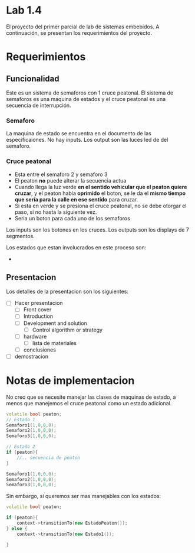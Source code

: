 # Lab 1.4

El proyecto del primer parcial de lab de sistemas embebidos. A continuación, se
presentan los requerimientos del proyecto.

# Requerimientos 

## Funcionalidad 

Este es un sistema de semaforos con 1 cruce peatonal. El sistema de semaforos
es una maquina de estados y el cruce peatonal es una secuencia de interrupción.

### Semaforo

La maquina de estado se encuentra en el documento de las especificaiones.
No hay inputs.
Los output son las luces led de del semaforo. 

### Cruce peatonal

- Esta entre el semaforo 2 y semaforo 3
- El peaton **no** puede alterar la secuencia actua
- Cuando llega la luz verde **en el sentido vehicular que el peaton quiere
cruzar**, y el peaton había **oprimido** el boton, se le da el **mismo tiempo
que sería para la calle en ese sentido** para cruzar.
- Si esta en verde y se presiona el cruce peatonal, no se debe otorgar el paso,
 si no hasta la siguiente vez.
- Seria un boton para cada uno de los semaforos 

Los inputs son los botones en los cruces. Los outputs son los displays de 7
segmentos.

Los estados que estan involucrados en este proceso son: 

- 


## Presentacion

Los detalles de la presentacion son los siguientes: 

- [ ]  Hacer presentacion
    - [ ]  Front cover
    - [ ]  Introduction
    - [ ]  Development and solution
        - [ ]  Control algorithm or strategy
    - [ ]  hardware
        - [ ]  lista de materiales
    - [ ]  conclusiones
- [ ]  demostracion

# Notas de implementacion

No creo que se necesite manejar las clases de maquinas de estado, a menos que
manejemos el cruce peatonal como un estado adicional.

```cpp
volatile bool peaton;
// Estado 1
Semaforo1(1,0,0,0);
Semaforo2(1,0,0,0);
Semaforo3(1,0,0,0);

// Estado 2
if (peaton){
    //.. secuencia de peaton
}

Semaforo1(1,0,0,0);
Semaforo2(1,0,0,0);
Semaforo3(1,0,0,0);


```

Sin embargo, si queremos ser mas manejables con los estados:

```cpp
volatile bool peaton;

if (peaton){
    context->transitionTo(new EstadoPeaton());
} else {
    context->transitionTo(new Estado1());

}
```
